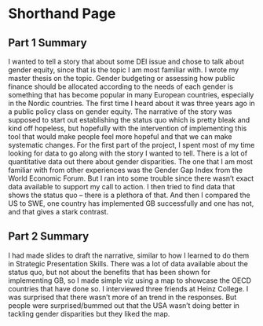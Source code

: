 # Shorthand Page

<script src="https://carnegiemellon.shorthandstories.com/gender-budgeting/embed.js"></script>

<h2>Part 1 Summary</h2>
I wanted to tell a story that about some DEI issue and chose to talk about gender equity, since that is the topic I am most familiar with. I wrote my master thesis on the topic. Gender budgeting or assessing how public finance should be allocated according to the needs of each gender is something that has become popular in many European countries, especially in the Nordic countries. The first time I heard about it was three years ago in a public policy class on gender equity. The narrative of the story was supposed to start out establishing the status quo which is pretty bleak and kind off hopeless, but hopefully with the intervention of implementing this tool that would make people feel more hopeful and that we can make systematic changes. For the first part of the project, I spent most of my time looking for data to go along with the story I wanted to tell. There is a lot of quantitative data out there about gender disparities. The one that I am most familiar with from other experiences was the Gender Gap Index from the World Economic Forum. But I ran into some trouble since there wasn’t exact data available to support my call to action. I then tried to find data that shows the status quo – there is a plethora of that. And then I compared the US to SWE, one country has implemented GB successfully and one has not, and that gives a stark contrast. 

<h2>Part 2 Summary</h2>
I had made slides to draft the narrative, similar to how I learned to do them in Strategic Presentation Skills. There was a lot of data available about the status quo, but not about the benefits that has been shown for implementing GB, so I made simple viz using a map to showcase the OECD countries that have done so. I interviewed three friends at Heinz College. I was surprised that there wasn’t more of an trend in the responses. But people were surprised/bummed out that the USA wasn’t doing better in tackling gender disparities but they liked the map.

